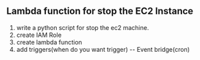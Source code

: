 ## Lambda function for stop the EC2 Instance
1. write a python script for stop the ec2 machine.
2. create IAM Role
3. create lambda function
4. add triggers(when do you want trigger) -- Event bridge(cron)